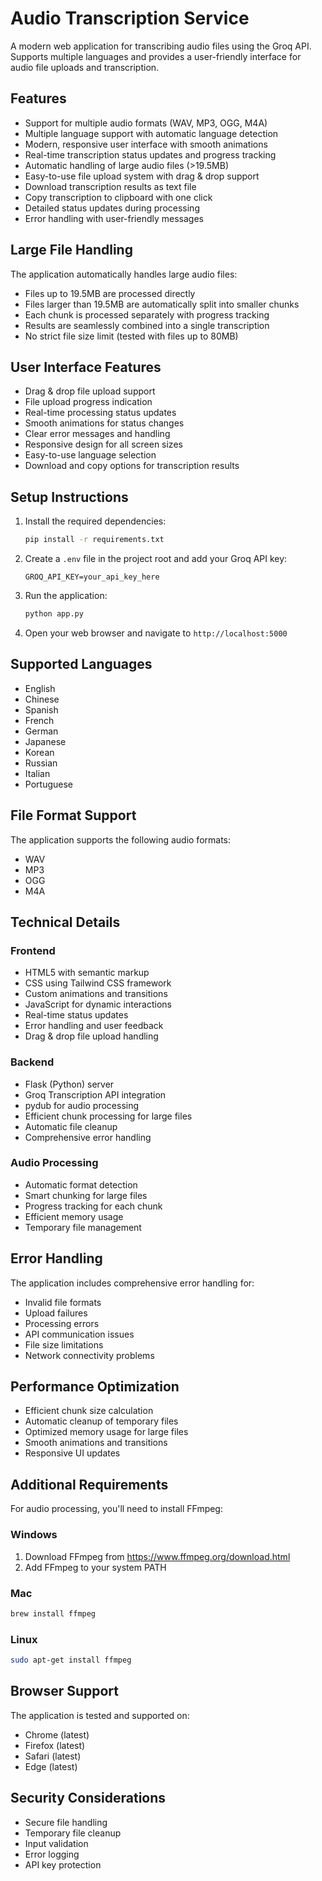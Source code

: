 # Audio Transcription Service

A modern web application for transcribing audio files using the Groq API. Supports multiple languages and provides a user-friendly interface for audio file uploads and transcription.

## Features

- Support for multiple audio formats (WAV, MP3, OGG, M4A)
- Multiple language support with automatic language detection
- Modern, responsive user interface with smooth animations
- Real-time transcription status updates and progress tracking
- Automatic handling of large audio files (>19.5MB)
- Easy-to-use file upload system with drag & drop support
- Download transcription results as text file
- Copy transcription to clipboard with one click
- Detailed status updates during processing
- Error handling with user-friendly messages

## Large File Handling

The application automatically handles large audio files:
- Files up to 19.5MB are processed directly
- Files larger than 19.5MB are automatically split into smaller chunks
- Each chunk is processed separately with progress tracking
- Results are seamlessly combined into a single transcription
- No strict file size limit (tested with files up to 80MB)

## User Interface Features

- Drag & drop file upload support
- File upload progress indication
- Real-time processing status updates
- Smooth animations for status changes
- Clear error messages and handling
- Responsive design for all screen sizes
- Easy-to-use language selection
- Download and copy options for transcription results

## Setup Instructions

1. Install the required dependencies:
   ```bash
   pip install -r requirements.txt
   ```

2. Create a `.env` file in the project root and add your Groq API key:
   ```
   GROQ_API_KEY=your_api_key_here
   ```

3. Run the application:
   ```bash
   python app.py
   ```

4. Open your web browser and navigate to `http://localhost:5000`

## Supported Languages

- English
- Chinese
- Spanish
- French
- German
- Japanese
- Korean
- Russian
- Italian
- Portuguese

## File Format Support

The application supports the following audio formats:
- WAV
- MP3
- OGG
- M4A

## Technical Details

### Frontend
- HTML5 with semantic markup
- CSS using Tailwind CSS framework
- Custom animations and transitions
- JavaScript for dynamic interactions
- Real-time status updates
- Error handling and user feedback
- Drag & drop file upload handling

### Backend
- Flask (Python) server
- Groq Transcription API integration
- pydub for audio processing
- Efficient chunk processing for large files
- Automatic file cleanup
- Comprehensive error handling

### Audio Processing
- Automatic format detection
- Smart chunking for large files
- Progress tracking for each chunk
- Efficient memory usage
- Temporary file management

## Error Handling

The application includes comprehensive error handling for:
- Invalid file formats
- Upload failures
- Processing errors
- API communication issues
- File size limitations
- Network connectivity problems

## Performance Optimization

- Efficient chunk size calculation
- Automatic cleanup of temporary files
- Optimized memory usage for large files
- Smooth animations and transitions
- Responsive UI updates

## Additional Requirements

For audio processing, you'll need to install FFmpeg:

### Windows
1. Download FFmpeg from https://www.ffmpeg.org/download.html
2. Add FFmpeg to your system PATH

### Mac
```bash
brew install ffmpeg
```

### Linux
```bash
sudo apt-get install ffmpeg
```

## Browser Support

The application is tested and supported on:
- Chrome (latest)
- Firefox (latest)
- Safari (latest)
- Edge (latest)

## Security Considerations

- Secure file handling
- Temporary file cleanup
- Input validation
- Error logging
- API key protection
